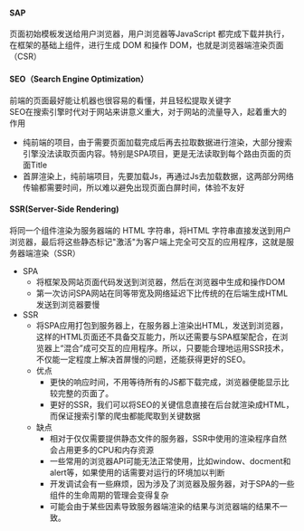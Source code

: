 #### SAP
页面初始模板发送给用户浏览器，用户浏览器等JavaScript 都完成下载并执行，在框架的基础上组件，进行生成 DOM 和操作 DOM，也就是浏览器端渲染页面（CSR）

#### SEO（Search Engine Optimization）
前端的页面最好能让机器也很容易的看懂，并且轻松提取关键字  
SEO在搜索引擎时代对于网站来讲意义重大，对于网站的流量导入，起着重大的作用
- 纯前端的项目，由于需要页面加载完成后再去拉取数据进行渲染，大部分搜索引擎没法读取页面内容。特别是SPA项目，更是无法读取到每个路由页面的页面Title
- 首屏渲染上，纯前端项目，先要加载Js，再通过Js去加载数据，这两部分网络传输都需要时间，所以难以避免出现页面白屏时间，体验不友好

#### SSR(Server-Side Rendering)
将同一个组件渲染为服务器端的 HTML 字符串，将HTML 字符串直接发送到用户浏览器，最后将这些静态标记"激活"为客户端上完全可交互的应用程序，这就是服务器端渲染（SSR）
- SPA  
    - 将框架及网站页面代码发送到浏览器，然后在浏览器中生成和操作DOM
    - 第一次访问SPA网站在同等带宽及网络延迟下比传统的在后端生成HTML发送到浏览器要慢
- SSR
    - 将SPA应用打包到服务器上，在服务器上渲染出HTML，发送到浏览器，
    这样的HTML页面还不具备交互能力，所以还需要与SPA框架配合，在浏览器上“混合”成可交互的应用程序。所以，只要能合理地运用SSR技术，不仅能一定程度上解决首屏慢的问题，还能获得更好的SEO。
    - 优点 
        - 更快的响应时间，不用等待所有的JS都下载完成，浏览器便能显示比较完整的页面了。  
        - 更好的SSR，我们可以将SEO的关键信息直接在后台就渲染成HTML，而保证搜索引擎的爬虫都能爬取到关键数据
    - 缺点
        - 相对于仅仅需要提供静态文件的服务器，SSR中使用的渲染程序自然会占用更多的CPU和内存资源  
        - 一些常用的浏览器API可能无法正常使用，比如window、docment和alert等，如果使用的话需要对运行的环境加以判断
        - 开发调试会有一些麻烦，因为涉及了浏览器及服务器，对于SPA的一些组件的生命周期的管理会变得复杂
        - 可能会由于某些因素导致服务器端渲染的结果与浏览器端的结果不一致。